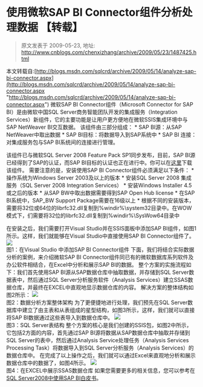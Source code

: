 # 使用微软SAP BI Connector组件分析处理数据 【转载】 
> 原文发表于 2009-05-23, 地址: http://www.cnblogs.com/chenxizhang/archive/2009/05/23/1487425.html 


本文转载自:[http://blogs.msdn.com/sqlcrd/archive/2009/05/14/analyze-sap-bi-connector.aspx](http://blogs.msdn.com/sqlcrd/archive/2009/05/14/analyze-sap-bi-connector.aspx "http://blogs.msdn.com/sqlcrd/archive/2009/05/14/analyze-sap-bi-connector.aspx") 微软SAP BI Connector组件（Microsoft Connector for SAP BI）是由微软中国SQL Server商务智能团队开发的集成服务（Integration Services）新组件，它的主要功能是让用户更方便地在微软SSIS集成环境中与SAP NetWeaver BI交互数据。 该组件由三部分组成： * SAP BI源：从SAP NetWeaver中取出数据 * SAP BI目标：将数据导入到SAP系统中 * SAP BI 连接：对集成服务包与SAP BI系统间的连接进行管理。

 该组件已与微软SQL Server 2008 Feature Pack SP1同步发布，目前，SAP BI源已经得到了SAP的认证，而SAP BI目标的认证也正在进行中。你可以在[这里](http://www.microsoft.com/downloads/details.aspx?displaylang=zh-cn&FamilyID=b33d2c78-1059-4ce2-b80d-2343c099bcb4)下载该组件。 需要注意的是，安装使用SAP BI Connector组件必须满足以下条件： * 操作系统为Windows Server 2003及以上的版本 * 安装SQL Server 2008 集成服务（SQL Server 2008 Integration Services） * 安装Windows Installer 4.5 或之后的版本 * 从SAP BW中取出数据需要得到SAP Open Hub license * 在SAP BI系统中，SAP\_BW Support Package需要在16级以上 * 根据不同的安装版本，需要将32位或64位的librfc32.dll复制到%windir%\system32目录中。在WOW模式下，们需要将32位的librfc32.dll复制到%windir%\SysWow64目录中

 在安装之后，我们需要打开Visual Studio并在SSIS面板中添加SAP BI组件，如图1所示。这样，我们就能够在Visual Studio中直接使用SAP BI Connector组件了。 ![](http://blogs.msdn.com/photos/sqlcrd/images/9615062/original.aspx)  
图1：在Visual Studio 中添加SAP BI Connector组件 下面，我们将结合实际数据分析的案例，来介绍微软SAP BI Connector组件同已有的微软数据库系列软件及办公软件相结合，在Excel中分析和展示SAP BI的数据。 整个方案的实施流程如下：我们首先使用SAP BI源从SAP数据仓库中抽取数据，并存储到SQL Server数据表中，然后通过SQL Server分析服务软件（Analysis Services）建立SSAS数据仓库，并最终在EXCEL中直观地显示数据仓库的内容。 解决方案的整体结构如图2所示： ![](http://blogs.msdn.com/photos/sqlcrd/images/9615070/original.aspx)  
图2：数据分析方案整体架构 为了更便捷地进行处理，我们预先在SQL Server数据库中建立了由主表和从表组成的星型结构，如图3所示，这样，我们就可以直接将SAP BI数据通过这些表导入到数据仓库中。 ![](http://blogs.msdn.com/photos/sqlcrd/images/9615077/original.aspx)  
图3：SQL Server表结构 整个方案的核心是我们创建的SSIS包，如图2中所示，它包括2方面的内容，首先通过SAP BI源将数据从SAP数据仓库中抽取并存储到SQL Server的表中，然后通过Analysis Service处理任务（Analysis Services Processing Task）将数据导入到SQL Server分析服务（Analysis Services）的数据仓库中。 在完成了以上操作之后，我们就可以通过Excel来直观地分析和展示数据仓库中的数据了，如图4所示。 ![](http://blogs.msdn.com/photos/sqlcrd/images/9615078/500x271.aspx)  
图4：在EXCEL中展示SSAS数据仓库 如果您需要更多的相关信息，您可以参考在[SQL Server2008中使用SAP BI白皮书](http://msdn.microsoft.com/en-us/library/dd299430.aspx)。 

































